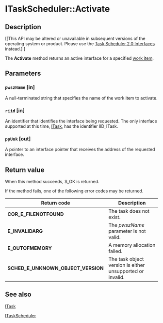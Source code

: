 # ITaskScheduler::Activate

## Description

[[This API may be altered or unavailable in subsequent versions of the operating system or product. Please use the [Task Scheduler 2.0 Interfaces](https://learn.microsoft.com/windows/desktop/TaskSchd/task-scheduler-2-0-interfaces) instead.] ]

The
**Activate** method returns an active interface for a specified [work item](https://learn.microsoft.com/windows/desktop/TaskSchd/w).

## Parameters

### `pwszName` [in]

A null-terminated string that specifies the name of the work item to activate.

### `riid` [in]

An identifier that identifies the interface being requested. The only interface supported at this time,
[ITask](https://learn.microsoft.com/windows/desktop/api/mstask/nn-mstask-itask), has the identifier IID_ITask.

### `ppUnk` [out]

A pointer to an interface pointer that receives the address of the requested interface.

## Return value

When
this method succeeds, S_OK is returned.

If the method fails, one of the following error codes may be returned.

| Return code | Description |
| --- | --- |
| **COR_E_FILENOTFOUND** | The task does not exist. |
| **E_INVALIDARG** | The *pwszName* parameter is not valid. |
| **E_OUTOFMEMORY** | A memory allocation failed. |
| **SCHED_E_UNKNOWN_OBJECT_VERSION** | The task object version is either unsupported or invalid. |

## See also

[ITask](https://learn.microsoft.com/windows/desktop/api/mstask/nn-mstask-itask)

[ITaskScheduler](https://learn.microsoft.com/windows/desktop/api/mstask/nn-mstask-itaskscheduler)